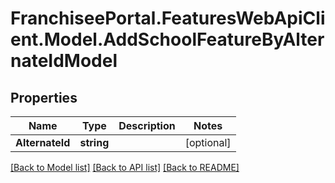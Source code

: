 # FranchiseePortal.FeaturesWebApiClient.Model.AddSchoolFeatureByAlternateIdModel

## Properties

Name | Type | Description | Notes
------------ | ------------- | ------------- | -------------
**AlternateId** | **string** |  | [optional] 

[[Back to Model list]](../README.md#documentation-for-models) [[Back to API list]](../README.md#documentation-for-api-endpoints) [[Back to README]](../README.md)

